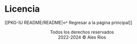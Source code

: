 # Licencia

[[PKG-IU README/README|↩️ Regresar a la página principal]]

<center>Todos los derechos reservados</center>
<center>2022-2024 © Alex Ríos</center>
